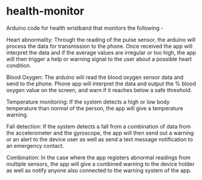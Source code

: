 # health-monitor

Arduino code for health wristband that monitors the following -

Heart abnormality: Through the reading of the pulse sensor, the arduino will process the
data for transmission to the phone. Once received the app will interpret the data and if the
average values are irregular or too high, the app will then trigger a help or warning signal to
the user about a possible heart condition.

Blood Oxygen: The arduino will read the blood oxygen sensor data and send to the phone. 
Phone app will interpret the data and output the % blood oxygen value on the screen, and warn
if it reaches below a safe threshold.

Temperature monitoring: If the system detects a high or low body temperature than normal
of the person, the app will give a temperature warning.

Fall detection: If the system detects a fall from a combination of data from the
accelerometer and the gyroscope, the app will then send out a warning or an alert to the
device user as well as send a text message notification to an emergency contact.

Combination: In the case where the app registers abnormal readings from multiple sensors,
the app will give a combined warning to the device holder as well as notify anyone also
connected to the warning system of the app.
